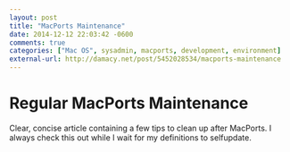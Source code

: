 ```yaml
---
layout: post
title: "MacPorts Maintenance"
date: 2014-12-12 22:03:42 -0600
comments: true
categories: ["Mac OS", sysadmin, macports, development, environment]
external-url: http://damacy.net/post/5452028534/macports-maintenance
---
```


# Regular MacPorts Maintenance

Clear, concise article containing a few tips to clean up after MacPorts. 
I always check this out while I wait for my definitions to selfupdate.
